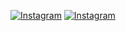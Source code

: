 [![Instagram](https://img.shields.io/badge/-Instagram-E4405F?style=social&logo=instagram&logoColor=white)](https://www.instagram.com/tmhs.ig/)
[![Instagram](https://img.shields.io/badge/-Instagram%20AI%20News-E4405F?style=social&logo=instagram&logoColor=white)](https://www.instagram.com/new.ai_news/)
